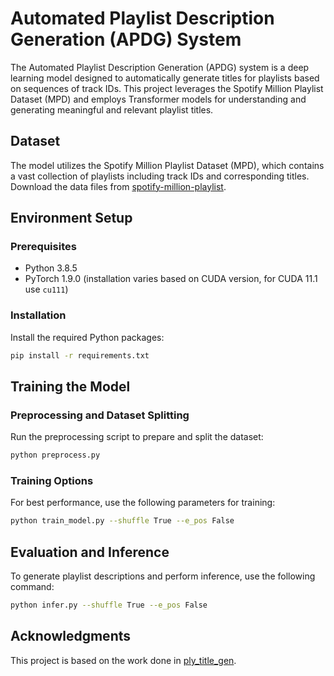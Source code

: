 # Automated Playlist Description Generation (APDG) System

The Automated Playlist Description Generation (APDG) system is a deep learning model designed to automatically generate titles for playlists based on sequences of track IDs. This project leverages the Spotify Million Playlist Dataset (MPD) and employs Transformer models for understanding and generating meaningful and relevant playlist titles.

## Dataset
The model utilizes the Spotify Million Playlist Dataset (MPD), which contains a vast collection of playlists including track IDs and corresponding titles. Download the data files from [spotify-million-playlist](https://www.aicrowd.com/challenges/spotify-million-playlist-dataset-challenge/dataset_files).


## Environment Setup

### Prerequisites
- Python 3.8.5
- PyTorch 1.9.0 (installation varies based on CUDA version, for CUDA 11.1 use `cu111`)

### Installation
Install the required Python packages:
```bash
pip install -r requirements.txt
```

## Training the Model

### Preprocessing and Dataset Splitting
Run the preprocessing script to prepare and split the dataset:

```bash
python preprocess.py
```

### Training Options

For best performance, use the following parameters for training:

```bash
python train_model.py --shuffle True --e_pos False
```
## Evaluation and Inference
To generate playlist descriptions and perform inference, use the following command:
```bash
python infer.py --shuffle True --e_pos False
```

## Acknowledgments
This project is based on the work done in [ply_title_gen](https://github.com/seungheondoh/ply_title_gen.git).
